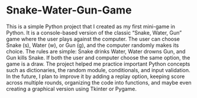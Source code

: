 # Snake-Water-Gun-Game
This is a simple Python project that I created as my first mini-game in Python. It is a console-based version of the classic “Snake, Water, Gun” game where the user plays against the computer. The user can choose Snake (s), Water (w), or Gun (g), and the computer randomly makes its choice. The rules are simple: Snake drinks Water, Water drowns Gun, and Gun kills Snake. If both the user and computer choose the same option, the game is a draw. The project helped me practice important Python concepts such as dictionaries, the random module, conditionals, and input validation. In the future, I plan to improve it by adding a replay option, keeping score across multiple rounds, organizing the code into functions, and maybe even creating a graphical version using Tkinter or Pygame.
